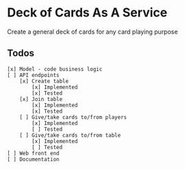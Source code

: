 # Deck of Cards As A Service

Create a general deck of cards for any card playing purpose

## Todos

    [x] Model - code business logic
    [ ] API endpoints
        [x] Create table
            [x] Implemented
            [x] Tested
        [x] Join table
            [x] Implemented
            [x] Tested
        [ ] Give/take cards to/from players
            [x] Implemented
            [ ] Tested
        [ ] Give/take cards to/from table
            [x] Implemented
            [ ] Tested
    [ ] Web front end
    [ ] Documentation
